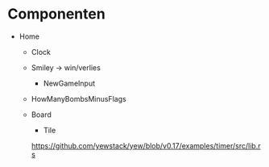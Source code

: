 # Componenten

* Home  
    * Clock
    * Smiley -> win/verlies
        * NewGameInput
    * HowManyBombsMinusFlags
    * Board 
        * Tile

        https://github.com/yewstack/yew/blob/v0.17/examples/timer/src/lib.rs